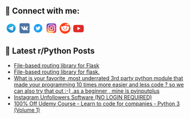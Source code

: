 ## 🔎 Connect with me:
[<img src="https://github.com/bullbesh/bullbesh/blob/main/images/Telegram.png" width="32" height="32" />](https://t.me/bullbesh)
[<img src="https://github.com/bullbesh/bullbesh/blob/main/images/VK.png" width="32" height="32" />](https://vk.com/bullbesh)
[<img src="https://github.com/bullbesh/bullbesh/blob/main/images/Twitter.png" width="32" height="32" />](https://twitter.com/bullbesh1)
[<img src="https://github.com/bullbesh/bullbesh/blob/main/images/Instagram.png" width="32" height="32" />](https://www.instagram.com/bullbesh)
[<img src="https://github.com/bullbesh/bullbesh/blob/main/images/Reddit.png" width="32" height="32" />](https://www.reddit.com/user/bullbesh)
[<img src="https://github.com/bullbesh/bullbesh/blob/main/images/YouTube.png" width="32" height="32" />](https://www.youtube.com/channel/UCtfjRs6uzgq5mfm8S06WTcg)

## 📕 Latest r/Python Posts
<!-- BLOG-POST-LIST:START -->
- [File-based routing library for Flask](https://www.reddit.com/r/Python/comments/zc4o5w/filebased_routing_library_for_flask/)
- [File-based routing library for flask.](https://www.reddit.com/r/Python/comments/zc4m00/filebased_routing_library_for_flask/)
- [What is your favorite ,most underrated 3rd party python module that made your programming 10 times more easier and less code ? so we can also try that out :-&rpar; .as a beginner , mine is pyinputplus](https://www.reddit.com/r/Python/comments/zc3mvf/what_is_your_favorite_most_underrated_3rd_party/)
- [Instagram Unfollowers Software &lpar;NO LOGIN REQUIRED&rpar;](https://www.reddit.com/r/Python/comments/zc36ow/instagram_unfollowers_software_no_login_required/)
- [100% Off Udemy Course - Learn to code for companies - Python 3 &lpar;Volume 1&rpar;](https://www.reddit.com/r/Python/comments/zc343a/100_off_udemy_course_learn_to_code_for_companies/)
<!-- BLOG-POST-LIST:END -->
